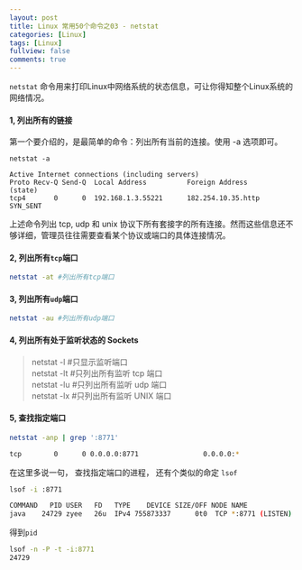```yaml
---
layout: post
title: Linux 常用50个命令之03 - netstat
categories: [Linux]
tags: [Linux]
fullview: false
comments: true
---
```


`netstat` 命令用来打印Linux中网络系统的状态信息，可让你得知整个Linux系统的网络情况。

#### 1, 列出所有的链接
第一个要介绍的，是最简单的命令：列出所有当前的连接。使用 -a 选项即可。
```
netstat -a

Active Internet connections (including servers)
Proto Recv-Q Send-Q  Local Address          Foreign Address        (state)
tcp4       0      0  192.168.1.3.55221      182.254.10.35.http     SYN_SENT

```

上述命令列出 tcp, udp 和 unix 协议下所有套接字的所有连接。然而这些信息还不够详细，管理员往往需要查看某个协议或端口的具体连接情况。

#### 2, 列出所有`tcp`端口

```sh
netstat -at #列出所有tcp端口
```


#### 3, 列出所有`udp`端口
```sh
netstat -au #列出所有udp端口
```

#### 4, 列出所有处于监听状态的 Sockets
> netstat -l #只显示监听端口 <br>
> netstat -lt #只列出所有监听 tcp 端口 <br>
> netstat -lu #只列出所有监听 udp 端口 <br>
> netstat -lx #只列出所有监听 UNIX 端口 <br>

  
#### 5, 查找指定端口  

```sh
netstat -anp | grep ':8771'

tcp        0      0 0.0.0.0:8771                0.0.0.0:*                   LISTEN      24729/java

```

在这里多说一句， 查找指定端口的进程， 还有个类似的命定 `lsof`

```sh
lsof -i :8771

COMMAND   PID USER   FD   TYPE    DEVICE SIZE/OFF NODE NAME
java    24729 zyee   26u  IPv4 755873337      0t0  TCP *:8771 (LISTEN)

```

得到`pid`
```sh
lsof -n -P -t -i:8771
24729
```